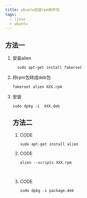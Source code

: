 ```yaml
---
title: ubuntu安装rpm软件包
tags: 
  - linux
  - ubuntu 
---
```


## 方法一

1. 安装alien

   ```sudo apt-get install alien fakeroot
     sudo apt-get install fakeroot
   ```

2. 将rpm包转成deb包

   ```fakeroot alien XXX.rpm
   fakeroot alien XXX.rpm
   ```

3. 安装

   ```
   sudo dpkg -i  XXX.deb
   ```

   ## 方法二

   1. CODE

      ```shell
      sudo apt-get install alien
      ```

   2. CODE

      ```shell
      alien --scripts XXX.rpm
      ```

      ​

   3. CODE

      ```shell
      sudo dpkg -i package.deb
      ```

      ​